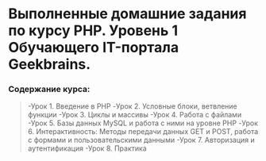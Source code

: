 # Выполненные домашние задания по курсу PHP. Уровень 1 Обучающего IT-портала Geekbrains.

### Содержание курса:
>-Урок 1. Введение в PHP
>-Урок 2. Условные блоки, ветвление функции
>-Урок 3. Циклы и массивы
>-Урок 4. Работа с файлами
>-Урок 5. Базы данных MySQL и работа с ними на уровне PHP
>-Урок 6. Интерактивность: Методы передачи данных GET и POST, работа с формами и пользовательскими данными
>-Урок 7. Авторизация и аутентификация
>-Урок 8. Практика
